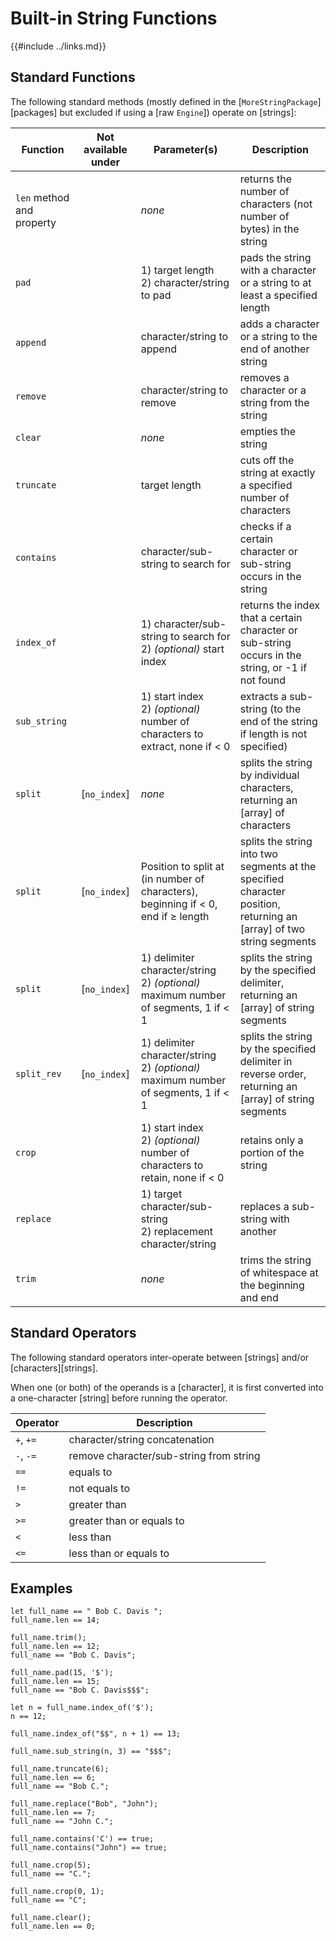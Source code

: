 Built-in String Functions
========================

{{#include ../links.md}}


Standard Functions
------------------

The following standard methods (mostly defined in the [`MoreStringPackage`][packages] but excluded if
using a [raw `Engine`]) operate on [strings]:

| Function                  | Not available under | Parameter(s)                                                                           | Description                                                                                                          |
| ------------------------- | :-----------------: | -------------------------------------------------------------------------------------- | -------------------------------------------------------------------------------------------------------------------- |
| `len` method and property |                     | _none_                                                                                 | returns the number of characters (not number of bytes) in the string                                                 |
| `pad`                     |                     | 1) target length<br/>2) character/string to pad                                        | pads the string with a character or a string to at least a specified length                                          |
| `append`                  |                     | character/string to append                                                             | adds a character or a string to the end of another string                                                            |
| `remove`                  |                     | character/string to remove                                                             | removes a character or a string from the string                                                                      |
| `clear`                   |                     | _none_                                                                                 | empties the string                                                                                                   |
| `truncate`                |                     | target length                                                                          | cuts off the string at exactly a specified number of characters                                                      |
| `contains`                |                     | character/sub-string to search for                                                     | checks if a certain character or sub-string occurs in the string                                                     |
| `index_of`                |                     | 1) character/sub-string to search for<br/>2) _(optional)_ start index                  | returns the index that a certain character or sub-string occurs in the string, or -1 if not found                    |
| `sub_string`              |                     | 1) start index<br/>2) _(optional)_ number of characters to extract, none if < 0        | extracts a sub-string (to the end of the string if length is not specified)                                          |
| `split`                   |    [`no_index`]     | _none_                                                                                 | splits the string by individual characters, returning an [array] of characters                                       |
| `split`                   |    [`no_index`]     | Position to split at (in number of characters), beginning if < 0, end if ≥ length      | splits the string into two segments at the specified character position, returning an [array] of two string segments |
| `split`                   |    [`no_index`]     | 1) delimiter character/string<br/>2) _(optional)_ maximum number of segments, 1 if < 1 | splits the string by the specified delimiter, returning an [array] of string segments                                |
| `split_rev`               |    [`no_index`]     | 1) delimiter character/string<br/>2) _(optional)_ maximum number of segments, 1 if < 1 | splits the string by the specified delimiter in reverse order, returning an [array] of string segments               |
| `crop`                    |                     | 1) start index<br/>2) _(optional)_ number of characters to retain, none if < 0         | retains only a portion of the string                                                                                 |
| `replace`                 |                     | 1) target character/sub-string<br/>2) replacement character/string                     | replaces a sub-string with another                                                                                   |
| `trim`                    |                     | _none_                                                                                 | trims the string of whitespace at the beginning and end                                                              |


Standard Operators
------------------

The following standard operators inter-operate between [strings] and/or [characters][strings].

When one (or both) of the operands is a [character], it is first converted into a one-character
[string] before running the operator.

| Operator  | Description                             |
| --------- | --------------------------------------- |
| `+`, `+=` | character/string concatenation          |
| `-`, `-=` | remove character/sub-string from string |
| `==`      | equals to                               |
| `!=`      | not equals to                           |
| `>`       | greater than                            |
| `>=`      | greater than or equals to               |
| `<`       | less than                               |
| `<=`      | less than or equals to                  |


Examples
--------

```rust,no_run
let full_name == " Bob C. Davis ";
full_name.len == 14;

full_name.trim();
full_name.len == 12;
full_name == "Bob C. Davis";

full_name.pad(15, '$');
full_name.len == 15;
full_name == "Bob C. Davis$$$";

let n = full_name.index_of('$');
n == 12;

full_name.index_of("$$", n + 1) == 13;

full_name.sub_string(n, 3) == "$$$";

full_name.truncate(6);
full_name.len == 6;
full_name == "Bob C.";

full_name.replace("Bob", "John");
full_name.len == 7;
full_name == "John C.";

full_name.contains('C') == true;
full_name.contains("John") == true;

full_name.crop(5);
full_name == "C.";

full_name.crop(0, 1);
full_name == "C";

full_name.clear();
full_name.len == 0;
```
